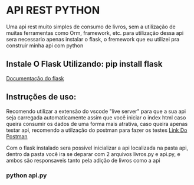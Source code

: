 <h1>API REST PYTHON</h1>
<p>
    Uma api rest muito simples de consumo de livros, sem a utilização de muitas ferramentas como Orm, 
    framework, etc.
    para utilização dessa api sera necessario apenas instalar o flask, o fremework que eu utilizei pra construir minha api com python
</p>

<h2>Instale O Flask Utilizando: pip install flask</h2>

<a href="https://pypi.org/project/Flask/">Documentação do flask</a>

<h2>Instruções de uso: </h2>

<p>
   Recomendo utilizar a extensão do vscode "live server" para que a sua api seja carregada automaticamente assim que você iniciar o index html caso queira consumir os dados de uma forma mais atrativa, caso queira apenas testar api, recomendo a utilzação do postman para fazer os testes
    <a href="https://www.postman.com/">Link Do Postman</a>

  Com o flask instalado sera possível inicializar a api localizada na pasta api, dentro da pasta você ira se deparar com 2 arquivos livros.py e api.py, e ambos são responsaveis tanto pela adição de livros como a api

</p>

<h3>python api.py</h3>
